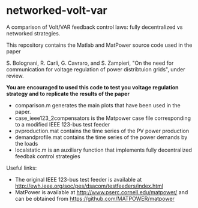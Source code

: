 networked-volt-var
==================

A comparison of Volt/VAR feedback control laws: fully decentralized vs networked strategies.

This repository contains the Matlab and MatPower source code used in the paper

S. Bolognani, R. Carli, G. Cavraro, and S. Zampieri, "On the need for communication for voltage regulation of power distribtuion grids", under review.

**You are encouraged to used this code to test you voltage regulation strategy and to replicate the results of the paper**

- comparison.m generates the main plots that have been used in the paper.
- case_ieee123_2compensators is the Matpower case file corresponding to a modified IEEE 123-bus test feeder
- pvproduction.mat contains the time series of the PV power production
- demandprofile.mat contains the time series of the power demands by the loads
- localstatic.m is an auxiliary function that implements fully decentralized feedbak control strategies

Useful links:

- The original IEEE 123-bus test feeder is available at http://ewh.ieee.org/soc/pes/dsacom/testfeeders/index.html
- MatPower is available at http://www.pserc.cornell.edu/matpower/ and can be obtained from https://github.com/MATPOWER/matpower
